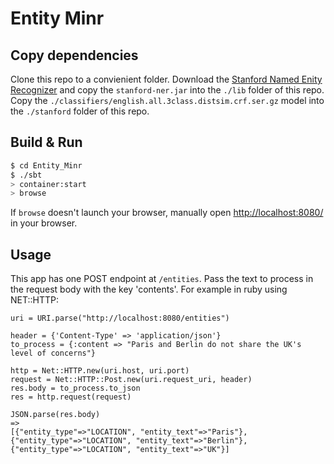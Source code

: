 # Entity Minr #

## Copy dependencies ##

Clone this repo to a convienient folder.
Download the [Stanford Named Enity Recognizer](http://nlp.stanford.edu/downloads/CRF-NER.shtml#Download) and copy the `stanford-ner.jar` into the `./lib` folder of this repo.
Copy the `./classifiers/english.all.3class.distsim.crf.ser.gz` model into the `./stanford` folder of this repo.

## Build & Run ##

```sh
$ cd Entity_Minr
$ ./sbt
> container:start
> browse
```

If `browse` doesn't launch your browser, manually open [http://localhost:8080/](http://localhost:8080/) in your browser.

## Usage ##

This app has one POST endpoint at `/entities`. Pass the text to process in the request body with the key 'contents'.
For example in ruby using NET::HTTP:

```
uri = URI.parse("http://localhost:8080/entities")

header = {'Content-Type' => 'application/json'}
to_process = {:content => "Paris and Berlin do not share the UK's level of concerns"}

http = Net::HTTP.new(uri.host, uri.port)
request = Net::HTTP::Post.new(uri.request_uri, header)
res.body = to_process.to_json
res = http.request(request)

JSON.parse(res.body)
=>
[{"entity_type"=>"LOCATION", "entity_text"=>"Paris"}, {"entity_type"=>"LOCATION", "entity_text"=>"Berlin"}, {"entity_type"=>"LOCATION", "entity_text"=>"UK"}]
```
